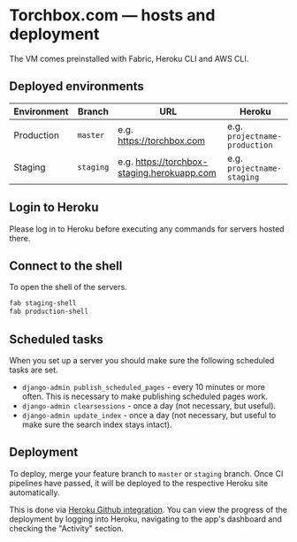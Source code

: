# Torchbox.com — hosts and deployment

The VM comes preinstalled with Fabric, Heroku CLI and AWS CLI.

## Deployed environments

| Environment | Branch    | URL                                         | Heroku                        |
| ----------- | --------- | ------------------------------------------- | ----------------------------- |
| Production  | `master`  | e.g. https://torchbox.com                   | e.g. `projectname-production` |
| Staging     | `staging` | e.g. https://torchbox-staging.herokuapp.com | e.g. `projectname-staging`    |

## Login to Heroku

Please log in to Heroku before executing any commands for servers hosted there.

## Connect to the shell

To open the shell of the servers.

```bash
fab staging-shell
fab production-shell
```

## Scheduled tasks

When you set up a server you should make sure the following scheduled tasks are set.

- `django-admin publish_scheduled_pages` - every 10 minutes or more often. This is necessary to make publishing scheduled pages work.
- `django-admin clearsessions` - once a day (not necessary, but useful).
- `django-admin update_index` - once a day (not necessary, but useful to make sure the search index stays intact).

## Deployment

To deploy, merge your feature branch to `master` or `staging` branch. Once CI pipelines have passed, it will be deployed to the respective Heroku site automatically.

This is done via [Heroku Github integration](https://devcenter.heroku.com/articles/github-integration). You can view the progress of the deployment by logging into Heroku, navigating to the app's dashboard and checking the "Activity" section.
